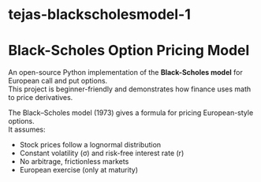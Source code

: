 # tejas-blackscholesmodel-1
# Black-Scholes Option Pricing Model

An open-source Python implementation of the **Black-Scholes model** for European call and put options.  
This project is beginner-friendly and demonstrates how finance uses math to price derivatives.

The Black–Scholes model (1973) gives a formula for pricing European-style options.  
It assumes:
- Stock prices follow a lognormal distribution
- Constant volatility (σ) and risk-free interest rate (r)
- No arbitrage, frictionless markets
- European exercise (only at maturity)
